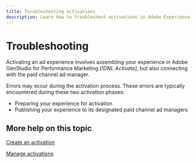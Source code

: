 ```yaml
---
title: Torubleshooting activations
description: Learn how to troubleshoot activations in Adobe Experience Cloud and third-party applications.
---
```

# Troubleshooting

Activating an ad experience involves assembling your experience in Adobe GenStudio for Performance Marketing _[!DNL Activate]_, but also connecting with the paid channel ad manager.

Errors may occur during the activation process. These errors are typically encountered during these two activation phases:

* Preparing your experience for activation
* Publishing your experience to its designated paid channel ad managers

## More help on this topic

[Create an activation](create-activations.md)

[Manage activations](manage-activations.md)

